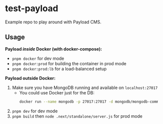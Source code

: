 # test-payload

Example repo to play around with Payload CMS.

## Usage

**Payload _inside_ Docker (with docker-compose):**

- `pnpm docker` for dev mode
- `pnpm docker:prod` for building the container in prod mode
- `pnpm docker:prod:lb` for a load-balanced setup

**Payload outside Docker:**

1. Make sure you have MongoDB running and available on `localhost:27017`
   - You could use Docker just for the DB:
     ```bash
     docker run --name mongodb -p 27017:27017 -d mongodb/mongodb-community-server:latest
     ```
2. `pnpm dev` for dev mode
3. `pnpm build` then `node .next/standalone/server.js` for prod mode

